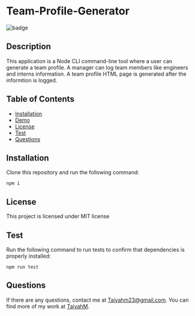 # Team-Profile-Generator
  ![badge](https://img.shields.io/badge/license-MIT-blue.svg)

  ## Description

  This application is a Node CLI command-line tool where a user can generate a team profile. A manager can log team members like engineers and interns information. A team profile HTML page is generated after the informtion is logged.

  ## Table of Contents

  * [Installation](#Installation)
  * [Demo](#Demonstration)
  * [License](#License)
  * [Test](#Test)
  * [Questions](#question) 

  ## Installation 
  Clone this repository and run the following command:
  
  ```
  npm i
  ``` 

  ## License 

  This project is licensed under MIT license

  ## Test
  Run the following command to run tests to confirm that dependencies is properly installed:
  
  ```
  npm run test
  ```
  ## Questions

  If there are any questions, contact me at Taiyahm23@gmail.com. You can find more of my work at [TaiyahM](https://github.com/TaiyahM/).
  
